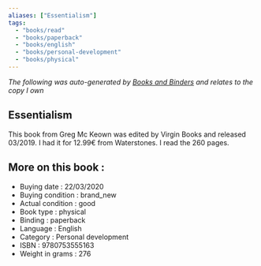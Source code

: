 ```yaml
---
aliases: ["Essentialism"] 
tags: 
  - "books/read" 
  - "books/paperback" 
  - "books/english"
  - "books/personal-development"
  - "books/physical"
---
```


_The following was auto-generated by [Books and Binders](Books%20and%20Binders.md) and relates to the copy I own_
## Essentialism
This book from Greg Mc Keown was edited by Virgin Books and released 03/2019. I had it for 12.99€ from Waterstones. I read the 260 pages.

## More on this book :
- Buying date : 22/03/2020
- Buying condition : brand_new
- Actual condition : good
- Book type : physical
- Binding : paperback
- Language : English
- Category : Personal development
- ISBN : 9780753555163
- Weight in grams : 276
